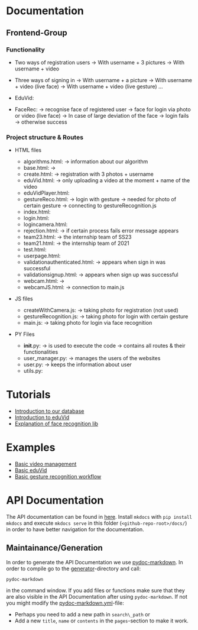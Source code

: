 # Documentation

## Frontend-Group
### Functionality
- Two ways of registration users
  -> With username + 3 pictures
  -> With username + video
- Three ways of signing in
  -> With username + a picture
  -> With username + video (live face)
  -> With username + video (live gesture)
...
  
- EduVid:

- FaceRec:
  -> recognise face of registered user
  -> face for login via photo or video (live face)
  -> In case of large deviation of the face -> login fails
  -> otherwise success

### Project structure & Routes
- HTML files
    - algorithms.html:
      -> information about our algorithm
    - base.html:
      -> 
    - create.html:
      -> registration with 3 photos + username
    - eduVid.html:
      -> only uploading a video at the moment + name of the video
    - eduVidPlayer.html:
    - gestureReco.html:
      -> login with gesture
      -> needed for photo of certain gesture
      -> connecting to gestureRecognition.js
    - index.html:
    - login.html:
    - logincamera.html:
    - rejection.html:
      -> if certain process fails error message appears
    - team23.html:
      -> the internship team of SS23
    - team21.html: 
      -> the internship team of 2021
    - test.html:
    - userpage.html:
    - validationauthenticated.html:
      -> appears when sign in was successful
    - validationsignup.html:
      -> appears when sign up was successful
    - webcam.html:
      ->
    - webcamJS.html:
      -> connection to main.js

- JS files
    - createWithCamera.js:
      -> taking photo for registration (not used)
    - gestureRecognition.js:
      -> taking photo for login with certain gesture
    - main.js: 
      -> taking photo for login via face recognition

- PY Files
    - __init__.py:
      -> is used to execute the code
      -> contains all routes & their functionalities
    - user_manager.py:
      -> manages the users of the websites
    - user.py:
      -> keeps the information about user
    - utils.py:

# Tutorials
- [Introduction to our database](tutorials/introduction_to_our_database.md)
- [Introduction to eduVid](tutorials/introduction_to_eduVid.md)
- [Explanation of face recognition lib](tutorials/explanation_of_face_recognition_lib)

# Examples
- [Basic video management](examples/DBM/DatabaseManagement/videoInsertionRetrivalAndDeletion.py)
- [Basic eduVid](examples/eduVid/qa_usage.py)
- [Basic gesture recognition workflow](examples/gesture_recognition/example_gesture_recognizer.py)

# API Documentation
The API documentation can be found in [here](API%20Documentation/README.md).
Install `mkdocs` with `pip install mkdocs` and execute `mkdocs serve` in 
this folder (`<github-repo-root>/docs/`) in order to have better navigation 
for the documentation.

## Maintainance/Generation
In order to generate the API Documentation we use
[pydoc-markdown](https://pypi.org/project/pydoc-markdown/). In order to compile
go to the [generator](.generator)-directory and call:
```
pydoc-markdown
```
in the command window. If you add files or functions make sure that they 
are also visible in the API Documentation after using `pydoc-markdown`. 
If not you might modify the 
[pydoc-markdown.yml](.generator/pydoc-markdown.yml)-file:
- Perhaps you need to add a new path in `search\_path` or
- Add a new `title`, `name` or `contents` in the `pages`-section to make
it work.

